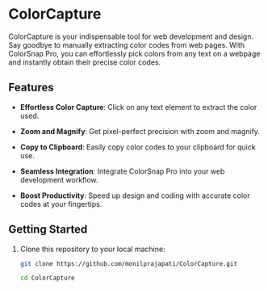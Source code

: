 # ColorCapture

ColorCapture is your indispensable tool for web development and design. Say goodbye to manually extracting color codes from web pages. With ColorSnap Pro, you can effortlessly pick colors from any text on a webpage and instantly obtain their precise color codes.

## Features

- **Effortless Color Capture**: Click on any text element to extract the color used.

- **Zoom and Magnify**: Get pixel-perfect precision with zoom and magnify.

- **Copy to Clipboard**: Easily copy color codes to your clipboard for quick use.

- **Seamless Integration**: Integrate ColorSnap Pro into your web development workflow.

- **Boost Productivity**: Speed up design and coding with accurate color codes at your fingertips.

## Getting Started

1. Clone this repository to your local machine:

   ```bash
   git clone https://github.com/monilprajapati/ColorCapture.git
   
   cd ColorCapture
   ```
